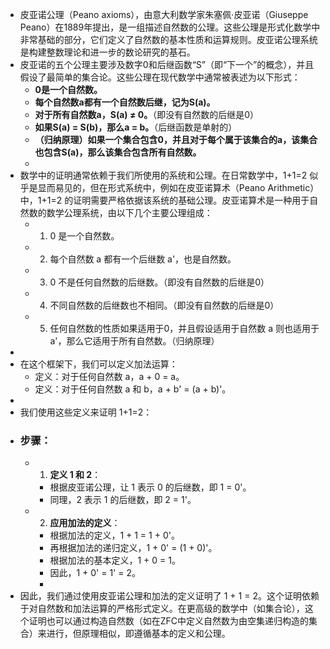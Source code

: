 - 皮亚诺公理（Peano axioms），由意大利数学家朱塞佩·皮亚诺（Giuseppe Peano）在1889年提出，是一组描述自然数的公理。这些公理是形式化数学中非常基础的部分，它们定义了自然数的基本性质和运算规则。皮亚诺公理系统是构建整数理论和进一步的数论研究的基石。
- 皮亚诺的五个公理主要涉及数字0和后继函数“S”（即“下一个”的概念），并且假设了最简单的集合论。这些公理在现代数学中通常被表述为以下形式：
	- **0是一个自然数。**
	- **每个自然数a都有一个自然数后继，记为S(a)。**
	- **对于所有自然数a，S(a) ≠ 0。**（即没有自然数的后继是0）
	- **如果S(a) = S(b)，那么a = b。**（后继函数是单射的）
	- **（归纳原理）如果一个集合包含0，并且对于每个属于该集合的a，该集合也包含S(a)，那么该集合包含所有自然数。**
	-
- 数学中的证明通常依赖于我们所使用的系统和公理。在日常数学中，1+1=2 似乎是显而易见的，但在形式系统中，例如在皮亚诺算术（Peano Arithmetic）中，1+1=2 的证明需要严格依据该系统的基础公理。皮亚诺算术是一种用于自然数的数学公理系统，由以下几个主要公理组成：
	- 1. 0 是一个自然数。
	- 2. 每个自然数 a 都有一个后继数 a'，也是自然数。
	- 3. 0 不是任何自然数的后继数。（即没有自然数的后继是0）
	- 4. 不同自然数的后继数也不相同。（即没有自然数的后继是0）
	- 5. 任何自然数的性质如果适用于0，并且假设适用于自然数 a 则也适用于 a'，那么它适用于所有自然数。（归纳原理）
-
- 在这个框架下，我们可以定义加法运算：
	- 定义：对于任何自然数 a，a + 0 = a。
	- 定义：对于任何自然数 a 和 b，a + b' = (a + b)'。
-
- 我们使用这些定义来证明 1+1=2：
- ### 步骤：
	- 1. **定义 1 和 2**：
		- 根据皮亚诺公理，让 1 表示 0 的后继数，即 1 = 0'。
		- 同理，2 表示 1 的后继数，即 2 = 1'。
	- 2. **应用加法的定义**：
		- 根据加法的定义，1 + 1 = 1 + 0'。
		- 再根据加法的递归定义，1 + 0' = (1 + 0)'。
		- 根据加法的基本定义，1 + 0 = 1。
		- 因此，1 + 0' = 1' = 2。
		-
- 因此，我们通过使用皮亚诺公理和加法的定义证明了 1 + 1 = 2。这个证明依赖于对自然数和加法运算的严格形式定义。在更高级的数学中（如集合论），这个证明也可以通过构造自然数（如在ZFC中定义自然数为由空集递归构造的集合）来进行，但原理相似，即遵循基本的定义和公理。
